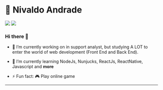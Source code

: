 # 🧑 Nivaldo Andrade

<p>
<a href="https://www.linkedin.com/in/nivaldo-andrade"><img src="https://img.shields.io/badge/-LinkedIn-blue?style=flat-square&logo=linkedin"></img></a>
<a href="https://api.whatsapp.com/send?phone=+5511984784784"><img src="https://img.shields.io/badge/-whatsapp-25d366&labelColor=white?style=flat-square&logo=Whatsapp&logoColor=white"></img></a>
</p>


### Hi there 👋

- 🔭 I’m currently working on in support analyst, but studying A LOT to enter the world of web development (Front End and Back End).

- 🌱 I’m currently learning NodeJs, Nunjucks, ReactJs, ReactNative, Javascript and **more**

- ⚡ Fun fact: 🎮 Play online game 

----
